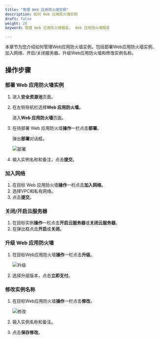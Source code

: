 ```yaml
---
title: "管理 Web 应用防火墙实例"
description: 如何 Web 应用防火墙实例
draft: false
weight: 20
keyword: 管理 Web 应用防火墙服务,  Web 应用防火墙服务

---
```


本章节为您介绍如何管理Web应用防火墙实例，包括部署Web应用防火墙实例、加入网络、开启/关闭服务器、升级Web应用防火墙和修改实例名称。

## 操作步骤

### 部署 Web 应用防火墙实例

1. 进入**安全资源池**页面。

2. 在左侧导航栏选择**Web 应用防火墙**。

   进入**Web 应用防火墙**页面。

3. 在待部署 Web 应用防火墙**操作**一栏点击**部署**。

   弹出**部署**对话框。

   ![部署](../../_images/g1.png)

4. 输入实例名称和备注，点击**提交**。

### 加入网络

1. 在目标 Web 应用防火墙**操作**一栏点击**加入网络**。
2. 选择VPC和私有网络。
3. 点击**提交**。

### 关闭/开启云服务器

1. 在目标实例**操作**一栏点击**开启云服务器**或**关闭云服务器**。
2. 在弹出框点击**开启**或**关闭**。

### 升级 Web 应用防火墙

1. 在目标Web应用防火墙**操作**一栏点击**升级**。 

   ![升级](../../_images/g1.png)

2. 选择升级版本，点击**立即支付**。

### 修改实例名称

1. 在目标Web应用防火墙**操作**一栏点击**修改**。

   ![修改](../../_images/g3.png)

2. 输入实例名称和备注。

3. 点击**保存修改**。